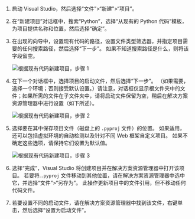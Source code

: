 1. 启动 Visual Studio，然后选择“文件”>“新建”>“项目”。

1. 在“新建项目”对话框中，搜索“Python”，选择“从现有的 Python 代码”模板，为项目提供名称和位置，然后选择“确定”。

1. 在出现的向导中，设置现有代码的路径，设置文件类型筛选器，并指定项目需要的任何搜索路径，然后选择“下一步”。 如果不知道搜索路径是什么，则将该字段留空。

    ![根据现有代码新建项目，步骤 1](../media/projects-from-existing-1.png)

1. 在下一个对话框中，选择项目的启动文件，然后选择“下一步”。 （如果需要，选择一个环境；否则接受默认设置。）请注意，对话框仅显示根文件夹中的文件；如果所需的文件在子文件夹中，请将启动文件保留为空，稍后在解决方案资源管理器中进行设置（如下所述）。

    ![根据现有代码新建项目，步骤 2](../media/projects-from-existing-2.png)

1. 选择要在其中保存项目文件（磁盘上的 `.pyproj` 文件）的位置。 如果适用，还可以包括虚拟环境的自动检测以及针对不同 Web 框架自定义项目。 如果不确定这些选项，请保持它们设置为默认值。

    ![根据现有代码新建项目，步骤 3](../media/projects-from-existing-3.png)

1. 选择“完成”，Visual Studio 将创建项目并在解决方案资源管理器中打开该项目。 若要将.`.pyproj` 文件移动到其他位置，请在解决方案资源管理器中选中它，并选择“文件”>“另存为”。 此操作更新项目中的文件引用，但不移动任何代码文件。

1. 若要设置不同的启动文件，请在解决方案资源管理器中找到该文件，右键单击，然后选择“设置为启动文件”。